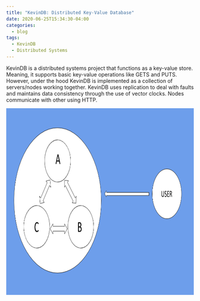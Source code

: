 ```yaml
---
title: "KevinDB: Distributed Key-Value Database"
date: 2020-06-25T15:34:30-04:00
categories:
  - blog
tags:
  - KevinDB
  - Distributed Systems
---
```


KevinDB is a distributed systems project that functions as a key-value store. Meaning, it supports basic key-value operations like GETS and PUTS. However, under the hood KevinDB is implemented as a collection of servers/nodes working together. KevinDB uses replication to deal with faults and maintains data consistency through the use of vector clocks. Nodes communicate with other using HTTP.

<div style= "text-align: center"><img src="/assets/images/kevinddb_pic.png" width = "700" height = "500"/></div>

